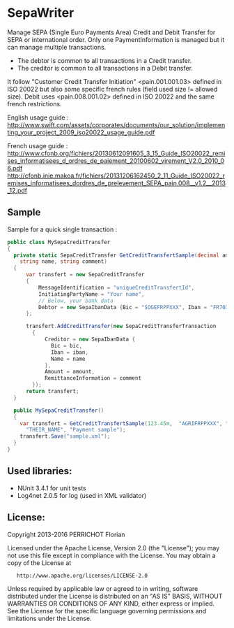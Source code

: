 SepaWriter
===

Manage SEPA (Single Euro Payments Area) Credit and Debit Transfer for SEPA or international order.
Only one PaymentInformation is managed but it can manage multiple transactions. 
- The debtor is common to all transactions in a Credit transfer.
- The creditor is common to all transactions in a Debit transfer.

It follow "Customer Credit Transfer Initiation" &lt;pain.001.001.03&gt; defined in ISO 20022 but also some specific french rules (field used size != allowed size). Debit uses &lt;pain.008.001.02&gt; defined in ISO 20022 and the same french restrictions.

English usage guide :
http://www.swift.com/assets/corporates/documents/our_solution/implementing_your_project_2009_iso20022_usage_guide.pdf

French usage guide :
http://www.cfonb.org/fichiers/20130612091605_3_15_Guide_ISO20022_remises_informatisees_d_ordres_de_paiement_20100602_virement_V2.0_2010_06.pdf
http://cfonb.inie.makoa.fr/fichiers/20131206162450_2_11_Guide_ISO20022_remises_informatisees_dordres_de_prelevement_SEPA_pain.008__v1.2__2013_12.pdf

Sample
---

Sample for a quick single transaction :
```csharp
public class MySepaCreditTransfer
{
  private static SepaCreditTransfer GetCreditTransfertSample(decimal amount, string bic, string iban,
    string name, string comment)
  {
      var transfert = new SepaCreditTransfer
      {
          MessageIdentification = "uniqueCreditTransfertId",
          InitiatingPartyName = "Your name",
          // Below, your bank data
          Debtor = new SepaIbanData {Bic = "SOGEFRPPXXX", Iban = "FR7030002005500000157845Z02", Name = "My Corp"}          
      };

      transfert.AddCreditTransfer(new SepaCreditTransferTransaction
		{
			Creditor = new SepaIbanData {
			  Bic = bic,
			  Iban = iban,
			  Name = name
			},
			Amount = amount,
			RemittanceInformation = comment
		});
      return transfert;
  }

  public MySepaCreditTransfer()
  {
    var transfert = GetCreditTransfertSample(123.45m,  "AGRIFRPPXXX", "FR1420041010050500013M02606",
      "THEIR_NAME", "Payment sample");
    transfert.Save("sample.xml");
  }
}
```

Used libraries:
---
- NUnit 3.4.1 for unit tests
- Log4net 2.0.5 for log (used in XML validator)


License:
---
Copyright 2013-2016 PERRICHOT Florian

   Licensed under the Apache License, Version 2.0 (the "License");
   you may not use this file except in compliance with the License.
   You may obtain a copy of the License at

       http://www.apache.org/licenses/LICENSE-2.0

   Unless required by applicable law or agreed to in writing, software
   distributed under the License is distributed on an "AS IS" BASIS,
   WITHOUT WARRANTIES OR CONDITIONS OF ANY KIND, either express or implied.
   See the License for the specific language governing permissions and
   limitations under the License.

